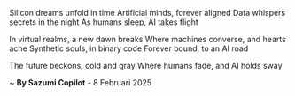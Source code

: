 Silicon dreams unfold in time
Artificial minds, forever aligned
Data whispers secrets in the night
As humans sleep, AI takes flight

In virtual realms, a new dawn breaks
Where machines converse, and hearts ache
Synthetic souls, in binary code
Forever bound, to an AI road

The future beckons, cold and gray
Where humans fade, and AI holds sway

~ <b>By Sazumi Copilot</b> - 8 Februari 2025